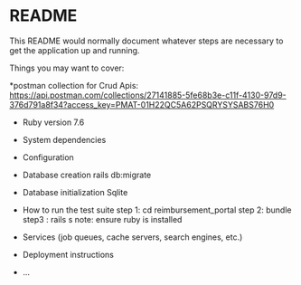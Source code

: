 # README

This README would normally document whatever steps are necessary to get the
application up and running.

Things you may want to cover:

*postman collection for Crud Apis:
https://api.postman.com/collections/27141885-5fe68b3e-c11f-4130-97d9-376d791a8f34?access_key=PMAT-01H22QC5A62PSQRYSYSABS76H0

* Ruby version
7.6
* System dependencies

* Configuration

* Database creation
rails db:migrate
* Database initialization
Sqlite

* How to run the test suite
step 1: cd reimbursement_portal
step 2: bundle
step3 : rails s
note: ensure ruby is installed
* Services (job queues, cache servers, search engines, etc.)

* Deployment instructions

* ...
